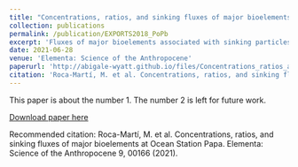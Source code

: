 ```yaml
---
title: "Concentrations, ratios, and sinking fluxes of major bioelements at Ocean Station Papa"
collection: publications
permalink: /publication/EXPORTS2018_PoPb
excerpt: 'Fluxes of major bioelements associated with sinking particles were quantified in late summer 2018 as part of the EXport Processes in the Ocean from RemoTe Sensing (EXPORTS) field campaign near Ocean Station Papa in the subarctic northeast Pacific. The thorium-234 method was used in conjunction with size-fractionated (1–5, 5–51, and >51 mm) concentrations of particulate nitrogen (PN), total particulate phosphorus (TPP), biogenic silica (bSi), and particulate inorganic carbon (PIC) collected using large volume filtration via in situ pumps. We build upon recent work quantifying POC fluxes during EXPORTS. Similar remineralization length scales were observed for both POC and PN across all particle size classes from depths of 50–500 m. Unlike bSi and PIC, the soft tissue–associated POC, PN, and TPP fluxes strongly attenuated from 50 m to the base of the euphotic zone (approximately 120 m). Cruise-average thorium-234-derived fluxes (mmol m–2 d–1) at 120 m were 1.7 + 0.6 for POC, 0.22 + 0.07 for PN, 0.019 + 0.007 for TPP, 0.69 + 0.26 for bSi, and 0.055 + 0.022 for PIC. These bioelement fluxes were similar to previous observations at this site, with the exception of PIC, which was 1 to 2 orders of magnitude lower. Transfer efficiencies within the upper twilight zone (flux 220 m/flux 120 m) were highest for PIC (84%) and bSi (79%), followed by POC (61%), PN (58%), and TPP (49%). These differences indicate preferential remineralization of TPP relative to POC or PN and larger losses of soft tissue relative to biominerals in sinking particles below the euphotic zone. Comprehensive characterization of the particulate bioelement fluxes obtained here will support future efforts linking phytoplankton community composition and food-web dynamics to the composition, magnitude, and attenuation of material that sinks to deeper waters.'
date: 2021-06-28
venue: 'Elementa: Science of the Anthropocene'
paperurl: 'http://abigale-wyatt.github.io/files/Concentrations_ratios_and_sinking_fluxes_of_major_.pdf'
citation: 'Roca-Martí, M. et al. Concentrations, ratios, and sinking fluxes of major bioelements at Ocean Station Papa. Elementa: Science of the Anthropocene 9, 00166 (2021).'
---
```

This paper is about the number 1. The number 2 is left for future work.

[Download paper here](http://abigale-wyatt/.github.io/files/Concentrations_ratios_and_sinking_fluxes_of_major_.pdf)

Recommended citation: Roca-Martí, M. et al. Concentrations, ratios, and sinking fluxes of major bioelements at Ocean Station Papa. Elementa: Science of the Anthropocene 9, 00166 (2021).

